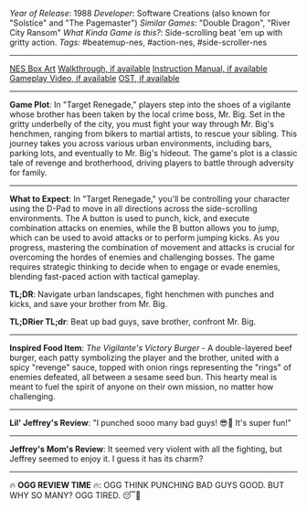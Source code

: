 *Year of Release*: 1988
*Developer*: Software Creations (also known for "Solstice" and "The Pagemaster")
*Similar Games*: "Double Dragon", "River City Ransom"
*What Kinda Game is this?*: Side-scrolling beat 'em up with gritty action.
*Tags:* #beatemup-nes, #action-nes, #side-scroller-nes

---
[NES Box Art](https://www.google.com/search?tbm=isch&q=NES+Box+Art+Target+Renegade) 
[Walkthrough, if available](https://www.google.com/search?q=Walkthrough+NES+Target+Renegade)
[Instruction Manual, if available](https://www.google.com/search?q=NES+Instruction+Manual+Target+Renegade)
[Gameplay Video, if available](https://www.youtube.com/results?search_query=gameplay+NES+Target+Renegade) 
[OST, if available](https://www.youtube.com/results?search_query=gameplay+NES+Target+Renegade+OST)

- - -
**Game Plot**: In "Target Renegade," players step into the shoes of a vigilante whose brother has been taken by the local crime boss, Mr. Big. Set in the gritty underbelly of the city, you must fight your way through Mr. Big's henchmen, ranging from bikers to martial artists, to rescue your sibling. This journey takes you across various urban environments, including bars, parking lots, and eventually to Mr. Big's hideout. The game's plot is a classic tale of revenge and brotherhood, driving players to battle through adversity for family.

- - -
**What to Expect**: In "Target Renegade," you'll be controlling your character using the D-Pad to move in all directions across the side-scrolling environments. The A button is used to punch, kick, and execute combination attacks on enemies, while the B button allows you to jump, which can be used to avoid attacks or to perform jumping kicks. As you progress, mastering the combination of movement and attacks is crucial for overcoming the hordes of enemies and challenging bosses. The game requires strategic thinking to decide when to engage or evade enemies, blending fast-paced action with tactical gameplay.

**TL;DR**: Navigate urban landscapes, fight henchmen with punches and kicks, and save your brother from Mr. Big.

**TL;DRier TL;dr**: Beat up bad guys, save brother, confront Mr. Big.

---
**Inspired Food Item**: *The Vigilante's Victory Burger* - A double-layered beef burger, each patty symbolizing the player and the brother, united with a spicy "revenge" sauce, topped with onion rings representing the "rings" of enemies defeated, all between a sesame seed bun. This hearty meal is meant to fuel the spirit of anyone on their own mission, no matter how challenging.

---
**Lil' Jeffrey's Review**: "I punched sooo many bad guys! 😎👊 It's super fun!"

---
**Jeffrey's Mom's Review**: It seemed very violent with all the fighting, but Jeffrey seemed to enjoy it. I guess it has its charm?

---
🔥 **OGG REVIEW TIME** 🔥: OGG THINK PUNCHING BAD GUYS GOOD. BUT WHY SO MANY? OGG TIRED. 😴👊